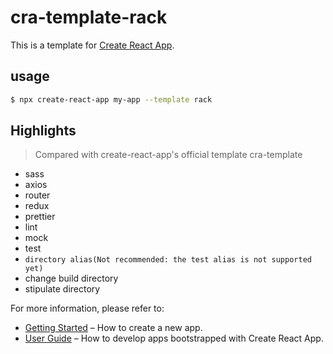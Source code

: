<!--
 * @Author: ice
 * @Date: 2020-12-14 17:45:16
 * @LastEditTime: 2020-12-17 19:22:23
 * @LastEditors: Please set LastEditors
 * @Description: In User Settings Edit
 * @FilePath: /cra-template-rack/README.md
-->
# cra-template-rack

This is a template for [Create React App](https://github.com/facebook/create-react-app).

## usage

```sh
$ npx create-react-app my-app --template rack
```
## Highlights
> Compared with create-react-app's official template cra-template
- sass
- axios
- router
- redux
- prettier
- lint
- mock
- test
- `directory alias(Not recommended: the test alias is not supported yet)`
- change build directory
- stipulate directory

For more information, please refer to:

- [Getting Started](https://create-react-app.dev/docs/getting-started) – How to create a new app.
- [User Guide](https://create-react-app.dev) – How to develop apps bootstrapped with Create React App.
